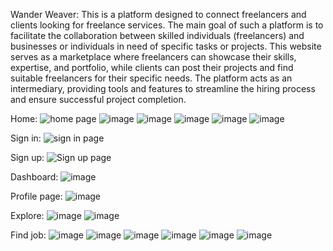 Wander Weaver:
This is a platform designed to connect freelancers and clients looking for freelance services. The main goal of such a platform is to facilitate the collaboration between skilled individuals (freelancers) and businesses or individuals in need of specific tasks or projects. 
This website serves as a marketplace where freelancers can showcase their skills, expertise, and portfolio, while clients can post their projects and find suitable freelancers for their specific needs. The platform acts as an intermediary, providing tools and features to streamline the hiring process and ensure successful project completion.

Home:
![home page](https://github.com/Sharonsweety1713/React_IRC/assets/117472753/6834e659-85df-4d24-8ea2-598820281b26)
![image](https://github.com/Sharonsweety1713/React_IRC/assets/117472753/7c4c3266-9ed4-45c1-8a1f-0e92d3eb9847)
![image](https://github.com/Sharonsweety1713/React_IRC/assets/117472753/c1a47c8e-3c4a-4204-b6ec-6819c3e3539c)
![image](https://github.com/Sharonsweety1713/React_IRC/assets/117472753/3e591edb-7c61-48a5-b7e1-66aa0ff15a82)
![image](https://github.com/Sharonsweety1713/React_IRC/assets/117472753/40b5eb19-dd0c-42fd-8f72-8749aa81a0cc)
![image](https://github.com/Sharonsweety1713/React_IRC/assets/117472753/aa3c5c64-9638-4136-8fa0-4a303aa49248)







Sign in:
![sign in page](https://github.com/Sharonsweety1713/React_IRC/assets/117472753/745c8633-4427-4734-9244-48da836bc9d0)


Sign up:
![Sign up page](https://github.com/Sharonsweety1713/React_IRC/assets/117472753/74409638-1a2a-4997-9c0c-d150aa349fa3)


Dashboard:
![image](https://github.com/Sharonsweety1713/React_IRC/assets/117472753/bbaad1d5-67e6-48f5-8522-36b7fd6ab5b2)


Profile page:
![image](https://github.com/Sharonsweety1713/React_IRC/assets/117472753/90a76c6b-b452-4e7f-bad5-70443358b4d9)


Explore:
![image](https://github.com/Sharonsweety1713/React_IRC/assets/117472753/b0ee76c0-1cf5-456f-8100-ad922ef27aa7)
![image](https://github.com/Sharonsweety1713/React_IRC/assets/117472753/2f9cdfd8-14f7-4b02-ad52-aa02c45dab00)



Find job:
![image](https://github.com/Sharonsweety1713/React_IRC/assets/117472753/2f9cdfd8-14f7-4b02-ad52-aa02c45dab00)
![image](https://github.com/Sharonsweety1713/React_IRC/assets/117472753/433b573e-24aa-453e-86aa-29036dc69bf1)
![image](https://github.com/Sharonsweety1713/React_IRC/assets/117472753/f4cc76cf-0f06-4578-ac4f-8da96f6d912d)
![image](https://github.com/Sharonsweety1713/React_IRC/assets/117472753/f4bf7bb3-ec0a-4801-a968-fd476aa8b4ba)
![image](https://github.com/Sharonsweety1713/React_IRC/assets/117472753/e2c6dbfa-1b85-4438-9e47-70983b85d50d)
![image](https://github.com/Sharonsweety1713/React_IRC/assets/117472753/1ed5fdb4-3970-4fc3-9dad-1821af6fed52)










